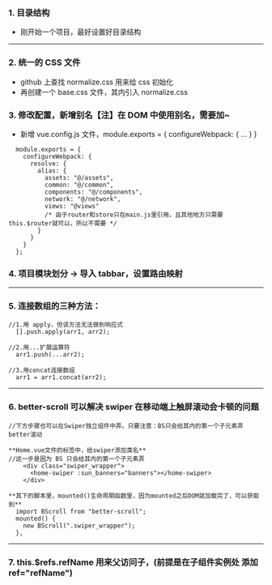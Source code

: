 ### 1. 目录结构

- 刚开始一个项目，最好设置好目录结构

---

### 2. 统一的 CSS 文件

- github 上查找 normalize.css 用来给 css 初始化
- 再创建一个 base.css 文件，其内引入 normalize.css

### 3. 修改配置，新增别名【注】在 DOM 中使用别名，需要加~

- 新增 vue.config.js 文件，module.exports = { configureWebpack: { ... } }

```
  module.exports = {
    configureWebpack: {
      resolve: {
        alias: {
          assets: "@/assets",
          common: "@/common",
          components: "@/components",
          network: "@/network",
          views: "@views"
          /* 由于router和store只在main.js里引用，且其他地方只需要 this.$router就可以，所以不需要 */
        }
      }
    }
  };
```

### 4. 项目模块划分 -> 导入 tabbar，设置路由映射

---

### 5. 连接数组的三种方法：

```
//1.用 apply，但该方法无法做到响应式
  [].push.apply(arr1, arr2);

//2.用...扩展运算符
  arr1.push(...arr2);

//3.用concat连接数组
  arr1 = arr1.concat(arr2);
```

---



### 6. better-scroll 可以解决 swiper 在移动端上触屏滚动会卡顿的问题

```
//下方步骤也可以在Swiper独立组件中弄。只要注意：BS只会给其内的第一个子元素弄better滚动

**Home.vue文件的标签中，给swiper添加类名**
//这一步是因为 BS 只会给其内的第一个子元素弄
    <div class="swiper_wrapper">
      <home-swiper :sun_banners="banners"></home-swiper>
    </div>

**其下的脚本里，mounted()生命周期函数里，因为mounted之后DOM就加载完了，可以获取到**
  import BScroll from "better-scroll";
  mounted() {
    new BScroll(".swiper_wrapper");
  },
```

---

### 7. this.\$refs.refName 用来父访问子，(前提是在子组件实例处 添加 ref="refName")
